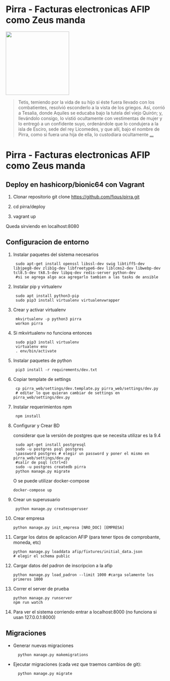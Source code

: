 # Pirra - Facturas electronicas AFIP como Zeus manda

<img src="https://upload.wikimedia.org/wikipedia/commons/thumb/1/1e/Achille_a_Sciro2.JPG/220px-Achille_a_Sciro2.JPG" width="200" />

> Tetis, temiendo por la vida de su hijo si éste fuera llevado con los combatientes, resolvió esconderlo a la vista de los griegos. Así, corrió a Tesalia, donde Aquiles se educaba bajo la tutela del viejo Quirón; y, llevándolo consigo, lo vistió ocultamente con vestimentas de mujer y lo entregó a un confidente suyo, ordenándole que lo condujera a la isla de Esciro, sede del rey Licomedes, y que allí, bajo el nombre de Pirra, como si fuera una hija de ella, lo custodiara ocultamente [...](https://es.wikipedia.org/wiki/Aquiles_en_Esciro_(Hasse))

# Pirra - Facturas electronicas AFIP como Zeus manda

Deploy en hashicorp/bionic64 con Vagrant
------------------------

1. Clonar repositorio
git clone https://github.com/fiqus/pirra.git

2. cd pirra/deploy

3. vagrant up

Queda sirviendo en localhost:8080

Configuracion de entorno
------------------------

1. Instalar paquetes del sistema necesarios

        sudo apt-get install openssl libssl-dev swig libtiff5-dev libjpeg8-dev zlib1g-dev libfreetype6-dev liblcms2-dev libwebp-dev tcl8.5-dev tk8.5-dev libpq-dev redis-server python-dev
        #si se agrega algo aca agregarlo tambien a las tasks de ansible
        
2. Instalar pip y virtualenv

        sudo apt install python3-pip
        sudo pip3 install virtualenv virtualenvwrapper

3. Crear y activar virtualenv

        mkvirtualenv -p python3 pirra
        workon pirra

4. Si mkvirtualenv no funciona entonces

        sudo pip3 install virtualenv
        virtualenv env
        . env/bin/activate

5. Instalar paquetes de python

        pip3 install -r requirements/dev.txt

6. Copiar template de settings
        
        cp pirra_web/settings/dev.template.py pirra_web/settings/dev.py
        # editar lo que quieran cambiar de settings en pirra_web/settings/dev.py

7. Instalar requerimientos npm
        
        npm install

8. Configurar y Crear BD

    considerar que la versión de postgres que se necesita utilizar es la 9.4
        
        sudo apt-get install postgresql
        sudo -u postgres psql postgres
        \password postgres # elegir un password y poner el mismo en pirra_web/settings/dev.py
        #salir de psql (ctrl+d)
        sudo -u postgres createdb pirra
        python manage.py migrate
        
    O se puede utilizar docker-compose
        
       docker-compose up

9. Crear un superusuario
        
        python manage.py createsuperuser

10. Crear empresa

        python manage.py init_empresa [NRO_DOC] [EMPRESA]        
        
10. Cargar los datos de aplicacion AFIP (para tener tipos de comprobante, moneda, etc)

        python manage.py loaddata afip/fixtures/initial_data.json 
        # elegir el schema public


11. Cargar datos del padron de inscripcion a la afip

        python manage.py load_padron --limit 1000 #carga solamente los primeros 1000

12. Correr el server de prueba

        python manage.py runserver
        npm run watch

13. Para ver el sistema corriendo entrar a localhost:8000 (no funciona si usan 127.0.0.1:8000)

Migraciones
-----------

* Generar nuevas migraciones

        python manage.py makemigrations

* Ejecutar migraciones (cada vez que traemos cambios de git):
        
        python manage.py migrate 


